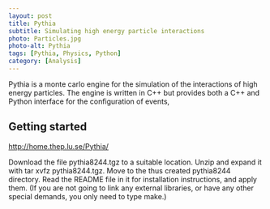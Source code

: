 ```yaml
---
layout: post
title: Pythia
subtitle: Simulating high energy particle interactions
photo: Particles.jpg 
photo-alt: Pythia
tags: [Pythia, Physics, Python]
category: [Analysis]
---
```

<!-- Photo by Meve R. from Pexels-->

Pythia is a monte carlo engine for the simulation of the interactions of high energy particles. The engine is written in C++ but provides both a C++ and Python interface for the configuration of events,

## Getting started

http://home.thep.lu.se/Pythia/


 Download the file pythia8244.tgz to a suitable location.
Unzip and expand it with tar xvfz pythia8244.tgz.
Move to the thus created pythia8244 directory. 
Read the README file in it for installation instructions, and apply them.
(If you are not going to link any external libraries, or have any other special demands, you only need to type make.) 
